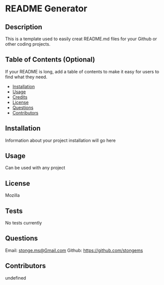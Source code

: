 # README Generator 
## Description
This is a template used to easily creat README.md files for your Github or other coding projects.

## Table of Contents (Optional)
If your README is long, add a table of contents to make it easy for users to find what they need.
- [Installation](#installation)
- [Usage](#usage)
- [Credits](#credits)
- [License](#license)
- [Questions](#questions)
- [Contributors](#contributors)
## Installation
Information about your project installation will go here
## Usage
Can be used with any project
## License
Mozilla
## Tests
No tests currently
## Questions
Email: stonge.ms@Gmail.com
Github: https://github.com/stongems
## Contributors
undefined
